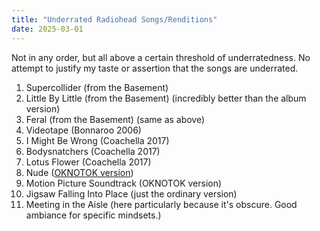```yaml
---
title: "Underrated Radiohead Songs/Renditions"
date: 2025-03-01
---
```


Not in any order, but all above a certain threshold of underratedness. No attempt to justify my taste or assertion that the songs are underrated. 
1. Supercollider (from the Basement)
2. Little By Little (from the Basement) (incredibly better than the album version)
3. Feral (from the Basement) (same as above)
4. Videotape (Bonnaroo 2006)
5. I Might Be Wrong (Coachella 2017)
6. Bodysnatchers (Coachella 2017)
7. Lotus Flower (Coachella 2017)
8. Nude ([OKNOTOK version](https://www.youtube.com/watch?v=XITxFtM2N5M))
9. Motion Picture Soundtrack (OKNOTOK version)
10. Jigsaw Falling Into Place (just the ordinary version)
11. Meeting in the Aisle (here particularly because it's obscure. Good ambiance for specific mindsets.)